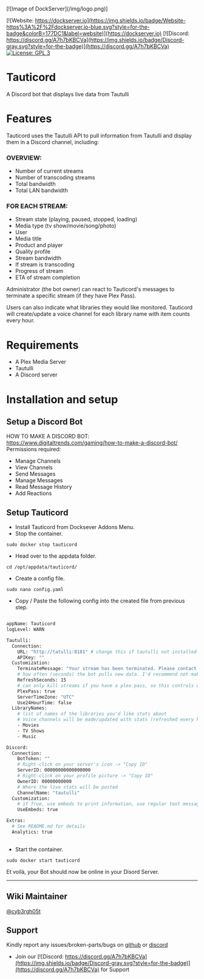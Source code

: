 <br />
[![Image of DockServer](/img/logo.png)]

[![Website: https://dockserver.io](https://img.shields.io/badge/Website-https%3A%2F%2Fdockserver.io-blue.svg?style=for-the-badge&colorB=177DC1&label=website)](https://dockserver.io)
[![Discord: https://discord.gg/A7h7bKBCVa](https://img.shields.io/badge/Discord-gray.svg?style=for-the-badge)](https://discord.gg/A7h7bKBCVa)
[![License: GPL 3](https://img.shields.io/badge/License-GPL%203-blue.svg?style=for-the-badge&colorB=177DC1&label=license)](LICENSE)

# Tauticord
A Discord bot that displays live data from Tautulli

# Features
Tauticord uses the Tautulli API to pull information from Tautulli and display them in a Discord channel, including:

### OVERVIEW:
* Number of current streams
* Number of transcoding streams
* Total bandwidth
* Total LAN bandwidth

### FOR EACH STREAM:
* Stream state (playing, paused, stopped, loading)
* Media type (tv show/movie/song/photo)
* User
* Media title
* Product and player
* Quality profile
* Stream bandwidth
* If stream is transcoding
* Progress of stream
* ETA of stream completion

Administrator (the bot owner) can react to Tauticord's messages to terminate a specific stream (if they have Plex Pass).

Users can also indicate what libraries they would like monitored. Tauticord will create/update a voice channel for each library name with item counts every hour.

# Requirements
- A Plex Media Server
- Tautulli
- A Discord server

# Installation and setup

## Setup a Discord Bot

HOW TO MAKE A DISCORD BOT: https://www.digitaltrends.com/gaming/how-to-make-a-discord-bot/
Permissions required:
- Manage Channels
- View Channels
- Send Messages
- Manage Messages
- Read Message History
- Add Reactions


## Setup Tauticord

* Install Tauticord from Docksever Addons Menu.
* Stop the container.

```sudo docker stop tauticord```
* Head over to the appdata folder.

```cd /opt/appdata/tauticord/```
* Create a config file.

```sudo nano config.yaml```
* Copy / Paste the following config into the created file from previous step.
  
```sh

appName: Tauticord
logLevel: WARN

Tautulli:
  Connection:
    URL: "http://tatulli:8181" # change this if tautulli not installed from Dockserver.
    APIKey: ""
  Customization:
    TerminateMessage: "Your stream has been terminated. Please contact the admin in the Discord."
    # how often (seconds) the bot pulls new data. I'd recommend not making the bot ping Tautulli more often than every 5 seconds.
    RefreshSeconds: 15
    # can only kill streams if you have a plex pass, so this controls whether you're given the option
    PlexPass: true
    ServerTimeZone: "UTC"
    Use24HourTime: false
  LibraryNames:
    # list of names of the libraries you'd like stats about
    # Voice channels will be made/updated with stats (refreshed every hour)
    - Movies
    - TV Shows
    - Music

Discord:
  Connection:
    BotToken: ""
    # Right-click on your server's icon -> "Copy ID"
    ServerID: 00000000000000000
    # Right-click on your profile picture -> "Copy ID"
    OwnerID: 00000000000
    # Where the live stats will be posted
    ChannelName: "tautulli"
  Customization:
    # if True, use embeds to print information, use regular text message if False
    UseEmbeds: true

Extras:
  # See README.md for details
  Analytics: true
  
  ```
* Start the container.

```sudo docker start tauticord```

Et voilà, your Bot should now be online in your Disord Server.

---

## Wiki Maintainer
[@cyb3rgh05t](https://github.com/cyb3rgh05t)


## Support

Kindly report any issues/broken-parts/bugs on [github](https://github.com/dockserver/dockserver/issues) or [discord](https://discord.gg/A7h7bKBCVa)

* Join our [![Discord: https://discord.gg/A7h7bKBCVa](https://img.shields.io/badge/Discord-gray.svg?style=for-the-badge)](https://discord.gg/A7h7bKBCVa) for Support
